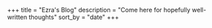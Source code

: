 +++
title = "Ezra's Blog"
description = "Come here for hopefully well-written thoughts"
sort_by = "date"
+++

